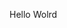 Hello Wolrd







































































































































































































































































































































































































































































































































































































































































































































































































































































































































































































































































































































































































































































































































































































































































































































































































































































































































































































































































































































































































































































































































































































































































































































































































































































































































































































































































































































































































































































































































































































































































































































